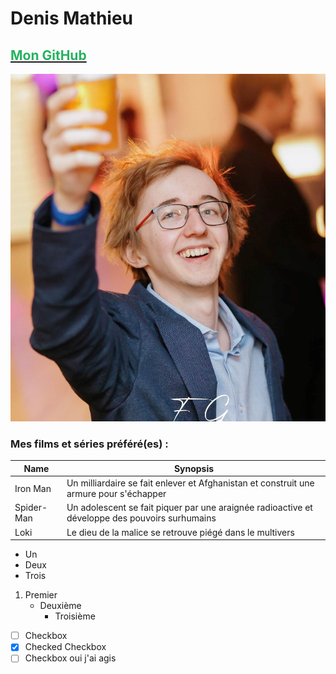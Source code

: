 # Denis Mathieu
## [<span style="color: #26B260">Mon GitHub</span>](https://github.com/DenisMth)

![](Denis.jpg "C'est moi !")

### Mes films et séries préféré(es) :

|Name|Synopsis|
|---|---|
|Iron Man|Un milliardaire se fait enlever et Afghanistan et construit une armure pour s'échapper|
|Spider-Man|Un adolescent se fait piquer par une araignée radioactive et développe des pouvoirs surhumains|
|Loki|Le dieu de la malice se retrouve piégé dans le multivers|

- Un
- Deux
- Trois

1. Premier
	- Deuxième
		- Troisième
- [ ] Checkbox
- [x] Checked Checkbox
- [ ] Checkbox
oui j'ai agis